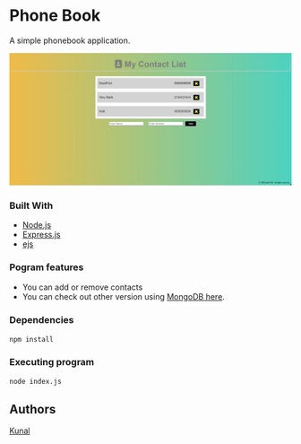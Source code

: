 # Phone Book

A simple phonebook application.

![screenshotImage](Screenshots/contactList.jpg)


### Built With

* [Node.js](https://nodejs.org/en/)
* [Express.js](https://expressjs.com/)
* [ejs](https://ejs.co/)  



### Pogram features

* You can add or remove contacts
* You can check out other version using [MongoDB here](https://github.com/Kunal1358/Contact_List_DB).


### Dependencies

```
npm install
```

### Executing program

```
node index.js
```



## Authors

[Kunal](https://github.com/Kunal1358)

